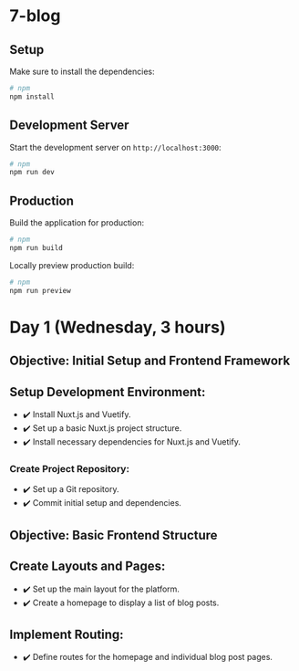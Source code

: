 # 7-blog

## Setup

Make sure to install the dependencies:

```bash
# npm
npm install
```

## Development Server

Start the development server on `http://localhost:3000`:

```bash
# npm
npm run dev
```

## Production

Build the application for production:

```bash
# npm
npm run build
```

Locally preview production build:

```bash
# npm
npm run preview
```


# Day 1 (Wednesday, 3 hours)
## Objective: Initial Setup and Frontend Framework
## Setup Development Environment:
- :heavy_check_mark: Install Nuxt.js and Vuetify.
- :heavy_check_mark: Set up a basic Nuxt.js project structure.
- :heavy_check_mark: Install necessary dependencies for Nuxt.js and Vuetify.
### Create Project Repository:
- :heavy_check_mark: Set up a Git repository.
- :heavy_check_mark: Commit initial setup and dependencies.

## Objective: Basic Frontend Structure
## Create Layouts and Pages:
- :heavy_check_mark: Set up the main layout for the platform.
- :heavy_check_mark: Create a homepage to display a list of blog posts.
## Implement Routing:
- :heavy_check_mark: Define routes for the homepage and individual blog post pages.
